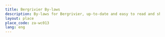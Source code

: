 ```yaml
---
title: Bergrivier By-laws
description: By-laws for Bergrivier, up-to-date and easy to read and share.
layout: place
place_code: za-wc013
lang: eng
---
```

